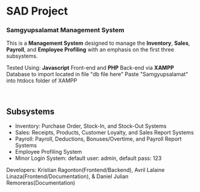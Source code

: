 # SAD Project
### Samgyupsalamat Management System
This is a **Management System** designed to manage the **Inventory**, **Sales**, **Payroll**, and **Employee Profiling** with an emphasis on the first three subsystems.

Tested Using: **Javascript** Front-end and **PHP** Back-end via **XAMPP** 
Database to import located in file "db file here"
Paste "Samgyupsalamat" into htdocs folder of XAMPP

&nbsp;

## Subsystems

* Inventory: Purchase Order, Stock-In, and Stock-Out Systems
* Sales: Receipts, Products, Customer Loyalty, and Sales Report Systems
* Payroll: Payroll, Deductions, Bonuses/Overtime, and Payroll Report Systems
* Employee Profiling System
* Minor Login System: default user: admin, default pass: 123

Developers: Kristian Ragonton(Frontend/Backend), Avril Lalaine Linaza(Frontend/Documentation), & Daniel Julian Remoreras(Documentation)
